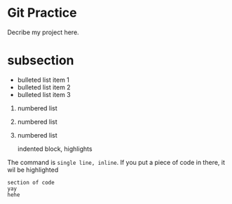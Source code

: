 # Git Practice

Decribe my project here.

# subsection

* bulleted list item 1
* bulleted list item 2
* bulleted list item 3

1. numbered list
2. numbered list
3. numbered list

    indented block, highlights

The command is `single line, inline`. If you put a piece of code in there, it wil be highlighted

```
section of code
yay
hehe
```